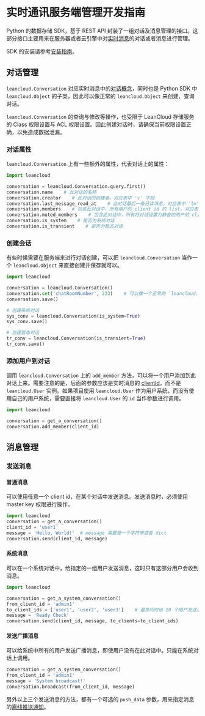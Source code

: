 # 实时通讯服务端管理开发指南

Python 的数据存储 SDK，基于 REST API 封装了一组对话及消息管理的接口。这部分接口主要用来在服务器或者云引擎中对[实时消息](realtime_v2.html)的对话或者消息进行管理。

SDK 的安装请参考[安装指南](sdk_setup-python.html)。

## 对话管理

`leancloud.Conversation` 对应实时消息中的[对话概念](realtime_v2.html#对话_Conversation_)，同时也是 Python SDK 中 `leancloud.Object` 的子类，因此可以像正常的 `leancloud.Object` 来创建、查询对话。

`leancloud.Conversation` 的查询与修改等操作，也受限于 LeanCloud 存储服务的 Class 权限设置与 ACL 权限设置。因此创建对话时，请确保当前权限设置正确，以免造成数据泄漏。

### 对话属性

`leancloud.Conversation` 上有一些额外的属性，代表对话上的属性：

```python
import leancloud

conversation = leancloud.Conversation.query.first()
conversation.name    # 此对话的名称
conversation.creator    # 此对话的创建者，对应表中 'c' 字段
conversation.last_message_read_at    # 此对话最后一条已读消息，对应表中 'lm' 字段
conversation.members    # 包含此对话中，所有用户的 client id 的 list，对应表中 'm' 字段
conversation.muted_members    # 包含此对话中，所有将对话设置为静音的用户的 client id 的 list，对应表中 'mu' 字段
conversation.is_system    # 是否为系统对话
conversation.is_transient    # 是否为暂态对话
```

### 创建会话

有些时候需要在服务端来进行对话创建，可以把 `leancloud.Conversation` 当作一个 `leancloud.Object` 来直接创建并保存就可以。

```python
import leancloud

conversation = leancloud.Conversation()
conversation.set('chatRoomNumber', 233)    # 可以像一个正常的 `leancloud.Object` 一样，给对话添加属性
conversation.save()

# 创建系统对话
sys_conv = leancloud.Conversation(is_system=True)
sys_conv.save()

# 创建暂态对话
tr_conv = leancloud.Conversation(is_transient=True)
tr_conv.save()
```

### 添加用户到对话

调用 `leancloud.Conversation` 上的 `add_member` 方法，可以将一个用户添加到此对话上来。需要注意的是，后面的参数应该是实时消息的 [clientId](realtime_v2.html#ClientID_用户和登录)，而不是 `leancloud.User` 实例。如果项目使用 `leancloud.User` 作为用户系统，而没有使用自己的用户系统，需要直接将 `leancloud.User` 的 `id` 当作参数进行调用。

```python
import leancloud

conversation = get_a_conversation()
conversation.add_member(client_id)
```

## 消息管理

### 发送消息

#### 普通消息
可以使用任意一个 client id，在某个对话中发送消息。发送消息时，必须使用 master key 权限进行操作。

```python
import leancloud
conversation = get_a_conversation()
client_id = 'user1'
message = 'Hello, World!'  # message 需要是一个字符串或者 dict
conversation.send(client_id, message)
```

#### 系统消息

可以在一个系统对话中，给指定的一组用户发送消息，这时只有这部分用户会收到消息。

```python
import leancloud

conversation = get_a_system_conversation()
from_client_id = 'admin1'
to_client_ids = ['user1', 'user2', 'user3']    # 最多同时给 20 个用户发送消息
message = 'Ready Check'
conversation.send(client_id, message, to_clients=to_client_ids)
```

#### 发送广播消息

可以给系统中所有的用户发送广播消息，即使用户没有在此对话中。只能在系统对话上调用。

```python
conversation = get_a_system_conversation()
from_client_id = 'admin1'
message = 'System broadcast!'
conversation.broadcast(from_client_id, message)
```

另外以上三个发送消息的方法，都有一个可选的 `push_data` 参数，用来指定消息的[离线推送通知](realtime_v2.html#离线推送通知)。
